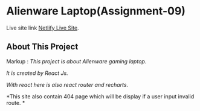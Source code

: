 # Alienware Laptop(Assignment-09)

Live site link [Netlify Live Site](https://github.com/facebook/create-react-app).

## About This Project

Markup : *This project is about Alienware gaming laptop.*

*It is created by React Js.*

*With react here is also react router and recharts.*

*This site also contain 404 page which will be display if a user input invalid route. *










